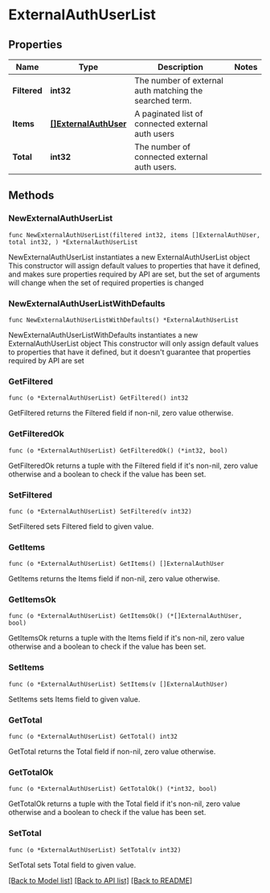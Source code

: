 # ExternalAuthUserList

## Properties

Name | Type | Description | Notes
------------ | ------------- | ------------- | -------------
**Filtered** | **int32** | The number of external auth matching the searched term. |
**Items** | [**[]ExternalAuthUser**](ExternalAuthUser.md) | A paginated list of connected external auth users |
**Total** | **int32** | The number of connected external auth users. |

## Methods

### NewExternalAuthUserList

`func NewExternalAuthUserList(filtered int32, items []ExternalAuthUser, total int32, ) *ExternalAuthUserList`

NewExternalAuthUserList instantiates a new ExternalAuthUserList object
This constructor will assign default values to properties that have it defined,
and makes sure properties required by API are set, but the set of arguments
will change when the set of required properties is changed

### NewExternalAuthUserListWithDefaults

`func NewExternalAuthUserListWithDefaults() *ExternalAuthUserList`

NewExternalAuthUserListWithDefaults instantiates a new ExternalAuthUserList object
This constructor will only assign default values to properties that have it defined,
but it doesn't guarantee that properties required by API are set

### GetFiltered

`func (o *ExternalAuthUserList) GetFiltered() int32`

GetFiltered returns the Filtered field if non-nil, zero value otherwise.

### GetFilteredOk

`func (o *ExternalAuthUserList) GetFilteredOk() (*int32, bool)`

GetFilteredOk returns a tuple with the Filtered field if it's non-nil, zero value otherwise
and a boolean to check if the value has been set.

### SetFiltered

`func (o *ExternalAuthUserList) SetFiltered(v int32)`

SetFiltered sets Filtered field to given value.

### GetItems

`func (o *ExternalAuthUserList) GetItems() []ExternalAuthUser`

GetItems returns the Items field if non-nil, zero value otherwise.

### GetItemsOk

`func (o *ExternalAuthUserList) GetItemsOk() (*[]ExternalAuthUser, bool)`

GetItemsOk returns a tuple with the Items field if it's non-nil, zero value otherwise
and a boolean to check if the value has been set.

### SetItems

`func (o *ExternalAuthUserList) SetItems(v []ExternalAuthUser)`

SetItems sets Items field to given value.

### GetTotal

`func (o *ExternalAuthUserList) GetTotal() int32`

GetTotal returns the Total field if non-nil, zero value otherwise.

### GetTotalOk

`func (o *ExternalAuthUserList) GetTotalOk() (*int32, bool)`

GetTotalOk returns a tuple with the Total field if it's non-nil, zero value otherwise
and a boolean to check if the value has been set.

### SetTotal

`func (o *ExternalAuthUserList) SetTotal(v int32)`

SetTotal sets Total field to given value.

[[Back to Model list]](../README.md#documentation-for-models) [[Back to API list]](../README.md#documentation-for-api-endpoints) [[Back to README]](../README.md)
